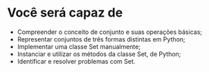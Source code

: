 # Você será capaz de

- Compreender o conceito de conjunto e suas operações básicas;
- Representar conjuntos de três formas distintas em Python;
- Implementar uma classe Set manualmente;
- Instanciar e utilizar os métodos da classe Set, de Python;
- Identificar e resolver problemas com Set.
